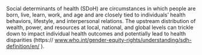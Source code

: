 Social determinants of health (SDoH) are circumstances in which people are born, live, learn, work, and age and are closely tied to individuals’ health behaviors, lifestyle, and interpersonal relations. The upstream distribution of wealth, power, and resources at local, national, and global levels can trickle down to impact individual health outcomes and potentially lead to health disparities (https:// www.who.int/gender-equity-rights/understanding/sdh-definition/en/ ).

